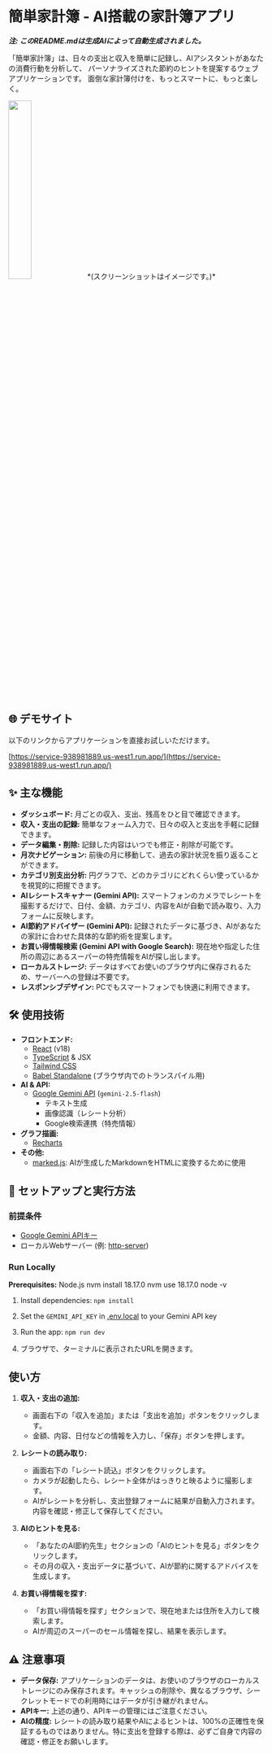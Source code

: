 # 簡単家計簿 - AI搭載の家計簿アプリ

***注: このREADME.mdは生成AIによって自動生成されました。***

「簡単家計簿」は、日々の支出と収入を簡単に記録し、AIアシスタントがあなたの消費行動を分析して、
パーソナライズされた節約のヒントを提案するウェブアプリケーションです。
面倒な家計簿付けを、もっとスマートに、もっと楽しく。

<img src="./cap1.jpg" width="30%">
*(スクリーンショットはイメージです。)*

## 🌐 デモサイト

以下のリンクからアプリケーションを直接お試しいただけます。

[https://service-938981889.us-west1.run.app/](https://service-938981889.us-west1.run.app/)

## ✨ 主な機能

- **ダッシュボード:** 月ごとの収入、支出、残高をひと目で確認できます。
- **収入・支出の記録:** 簡単なフォーム入力で、日々の収入と支出を手軽に記録できます。
- **データ編集・削除:** 記録した内容はいつでも修正・削除が可能です。
- **月次ナビゲーション:** 前後の月に移動して、過去の家計状況を振り返ることができます。
- **カテゴリ別支出分析:** 円グラフで、どのカテゴリにどれくらい使っているかを視覚的に把握できます。
- **AIレシートスキャナー (Gemini API):** スマートフォンのカメラでレシートを撮影するだけで、日付、金額、カテゴリ、内容をAIが自動で読み取り、入力フォームに反映します。
- **AI節約アドバイザー (Gemini API):** 記録されたデータに基づき、AIがあなたの家計に合わせた具体的な節約術を提案します。
- **お買い得情報検索 (Gemini API with Google Search):** 現在地や指定した住所の周辺にあるスーパーの特売情報をAIが探し出します。
- **ローカルストレージ:** データはすべてお使いのブラウザ内に保存されるため、サーバーへの登録は不要です。
- **レスポンシブデザイン:** PCでもスマートフォンでも快適に利用できます。

## 🛠️ 使用技術

- **フロントエンド:**
  - [React](https://reactjs.org/) (v18)
  - [TypeScript](https://www.typescriptlang.org/) & JSX
  - [Tailwind CSS](https://tailwindcss.com/)
  - [Babel Standalone](https://babeljs.io/docs/en/babel-standalone) (ブラウザ内でのトランスパイル用)
- **AI & API:**
  - [Google Gemini API](https://ai.google.dev/) (`gemini-2.5-flash`)
    - テキスト生成
    - 画像認識（レシート分析）
    - Google検索連携（特売情報）
- **グラフ描画:**
  - [Recharts](https://recharts.org/)
- **その他:**
  - [marked.js](https://marked.js.org/): AIが生成したMarkdownをHTMLに変換するために使用

## 🚀 セットアップと実行方法

### 前提条件

- [Google Gemini APIキー](https://ai.google.dev/pricing)
- ローカルWebサーバー (例: [http-server](https://www.npmjs.com/package/http-server))

### Run Locally

**Prerequisites:**  Node.js
nvm install 18.17.0
nvm use 18.17.0
node -v

1. Install dependencies:
   `npm install`
2. Set the `GEMINI_API_KEY` in [.env.local](.env.local) to your Gemini API key
3. Run the app:
   `npm run dev`

4. ブラウザで、ターミナルに表示されたURLを開きます。

## 使い方

1. **収入・支出の追加:**
   - 画面右下の「収入を追加」または「支出を追加」ボタンをクリックします。
   - 金額、内容、日付などの情報を入力し、「保存」ボタンを押します。

2. **レシートの読み取り:**
   - 画面右下の「レシート読込」ボタンをクリックします。
   - カメラが起動したら、レシート全体がはっきりと映るように撮影します。
   - AIがレシートを分析し、支出登録フォームに結果が自動入力されます。内容を確認・修正して保存してください。

3. **AIのヒントを見る:**
   - 「あなたのAI節約先生」セクションの「AIのヒントを見る」ボタンをクリックします。
   - その月の収入・支出データに基づいて、AIが節約に関するアドバイスを生成します。

4. **お買い得情報を探す:**
   - 「お買い得情報を探す」セクションで、現在地または住所を入力して検索します。
   - AIが周辺のスーパーのセール情報を探し、結果を表示します。

## ⚠️ 注意事項

- **データ保存:** アプリケーションのデータは、お使いのブラウザのローカルストレージにのみ保存されます。キャッシュの削除や、異なるブラウザ、シークレットモードでの利用時にはデータが引き継がれません。
- **APIキー:** 上述の通り、APIキーの管理にはご注意ください。
- **AIの精度:** レシートの読み取り結果やAIによるヒントは、100%の正確性を保証するものではありません。特に支出を登録する際は、必ずご自身で内容の確認・修正をお願いします。
